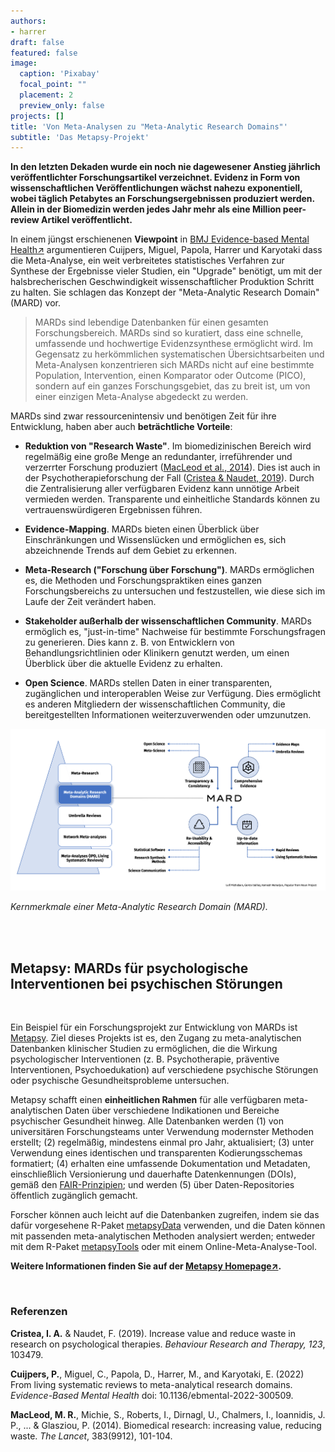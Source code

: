 ```yaml
---
authors:
- harrer
draft: false
featured: false
image:
  caption: 'Pixabay'
  focal_point: ""
  placement: 2
  preview_only: false
projects: []
title: 'Von Meta-Analysen zu "Meta-Analytic Research Domains"'
subtitle: 'Das Metapsy-Projekt'
---
```


**In den letzten Dekaden wurde ein noch nie dagewesener Anstieg jährlich veröffentlichter Forschungsartikel verzeichnet. Evidenz in Form von wissenschaftlichen Veröffentlichungen wächst nahezu exponentiell, wobei täglich Petabytes an Forschungsergebnissen produziert werden. Allein in der Biomedizin werden jedes Jahr mehr als eine Million peer-review Artikel veröffentlicht.**


In einem jüngst erschienenen **Viewpoint** in <a href="https://ebmh.bmj.com/content/early/2022/07/19/ebmental-2022-300509" target="_blank">BMJ Evidence-based Mental Health↗</a> argumentieren Cuijpers, Miguel, Papola, Harrer und Karyotaki dass die Meta-Analyse, ein weit verbreitetes statistisches Verfahren zur Synthese der Ergebnisse vieler Studien, ein "Upgrade" benötigt, um mit der halsbrecherischen Geschwindigkeit wissenschaftlicher Produktion Schritt zu halten. Sie schlagen das Konzept der "Meta-Analytic Research Domain" (MARD) vor.


> MARDs sind lebendige Datenbanken für einen gesamten Forschungsbereich. MARDs sind so kuratiert, dass eine schnelle, umfassende und hochwertige Evidenzsynthese ermöglicht wird. Im Gegensatz zu herkömmlichen systematischen Übersichtsarbeiten und Meta-Analysen konzentrieren sich MARDs nicht auf eine bestimmte Population, Intervention, einen Komparator oder Outcome (PICO), sondern auf ein ganzes Forschungsgebiet, das zu breit ist, um von einer einzigen Meta-Analyse abgedeckt zu werden.

MARDs sind zwar ressourcenintensiv und benötigen Zeit für ihre Entwicklung, haben aber auch **beträchtliche Vorteile**:

- **Reduktion von "Research Waste"**. Im biomedizinischen Bereich wird regelmäßig eine große Menge an redundanter, irreführender und verzerrter Forschung produziert ([MacLeod et al., 2014](https://www.thelancet.com/pdfs/journals/lancet/PIIS0140-6736(13)62329-6.pdf)). Dies ist auch in der Psychotherapieforschung der Fall ([Cristea & Naudet, 2019](https://www.sciencedirect.com/science/article/abs/pii/S0005796719301652)). Durch die Zentralisierung aller verfügbaren Evidenz kann unnötige Arbeit vermieden werden. Transparente und einheitliche Standards können zu vertrauenswürdigeren Ergebnissen führen.


- **Evidence-Mapping**. MARDs bieten einen Überblick über Einschränkungen und Wissenslücken und ermöglichen es, sich abzeichnende Trends auf dem Gebiet zu erkennen.


- **Meta-Research ("Forschung über Forschung")**. MARDs ermöglichen es, die Methoden und Forschungspraktiken eines ganzen Forschungsbereichs zu untersuchen und festzustellen, wie diese sich im Laufe der Zeit verändert haben.


- **Stakeholder außerhalb der wissenschaftlichen Community**. MARDs ermöglich es, "just-in-time" Nachweise für bestimmte Forschungsfragen zu generieren. Dies kann z. B. von Entwicklern von Behandlungsrichtlinien oder Klinikern genutzt werden, um einen Überblick über die aktuelle Evidenz zu erhalten.


- **Open Science**. MARDs stellen Daten in einer transparenten, zugänglichen und interoperablen Weise zur Verfügung. Dies ermöglicht es anderen Mitgliedern der wissenschaftlichen Community, die bereitgestellten Informationen weiterzuverwenden oder umzunutzen.

![Metapsy](mard.png)

*Kernmerkmale einer Meta-Analytic Research Domain (MARD).*

<br>
<br>

## Metapsy: MARDs für psychologische Interventionen bei psychischen Störungen

<br>

Ein Beispiel für ein Forschungsprojekt zur Entwicklung von MARDs ist <a href="https://www.metapsy.org">Metapsy</a>. Ziel dieses Projekts ist es, den Zugang zu meta-analytischen Datenbanken klinischer Studien zu ermöglichen, die die Wirkung psychologischer Interventionen (z. B. Psychotherapie, präventive Interventionen, Psychoedukation) auf verschiedene psychische Störungen oder psychische Gesundheitsprobleme untersuchen. 

Metapsy schafft einen **einheitlichen Rahmen** für alle verfügbaren meta-analytischen Daten über verschiedene Indikationen und Bereiche psychischer Gesundheit hinweg. Alle Datenbanken werden (1) von universitären Forschungsteams unter Verwendung modernster Methoden erstellt; (2) regelmäßig, mindestens einmal pro Jahr, aktualisiert; (3) unter Verwendung eines identischen und transparenten Kodierungsschemas formatiert; (4) erhalten eine umfassende Dokumentation und Metadaten, einschließlich Versionierung und dauerhafte Datenkennungen (DOIs), gemäß den [FAIR-Prinzipien](https://www.go-fair.org/fair-principles/); und werden (5) über Daten-Repositories öffentlich zugänglich gemacht. 

Forscher können auch leicht auf die Datenbanken zugreifen, indem sie das dafür vorgesehene R-Paket [metapsyData](https://data.metapsy.org/) verwenden, und die Daten können mit passenden meta-analytischen Methoden analysiert werden; entweder mit dem R-Paket [metapsyTools](https://data.metapsy.org/) oder mit einem Online-Meta-Analyse-Tool.

**Weitere Informationen finden Sie auf der [Metapsy Homepage↗](https://www.metapsy.org/).**


<br>

### Referenzen 


**Cristea, I. A.** & Naudet, F. (2019). Increase value and reduce waste in research on psychological therapies. *Behaviour Research and Therapy, 123*, 103479.

**Cuijpers, P.**, Miguel, C., Papola, D., Harrer, M., and Karyotaki, E. (2022) From living systematic reviews to meta-analytical research domains. *Evidence-Based Mental Health* doi: 10.1136/ebmental-2022-300509.

**MacLeod, M. R.**, Michie, S., Roberts, I., Dirnagl, U., Chalmers, I., Ioannidis, J. P., ... & Glasziou, P. (2014). Biomedical research: increasing value, reducing waste. *The Lancet*, 383(9912), 101-104.


<br>



